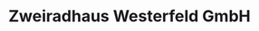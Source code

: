 ---
title: "Zweiradhaus Westerfeld GmbH"
url: /buende/zweiradhaus-westerfeld-gmbh/
shop: Motorrad
---